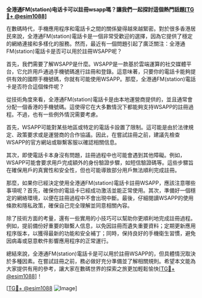 **全港通FM(station)电话卡可以註冊wsapp嗎？讓我們一起探討這個熱門話題[[TG💪+ @esim1088](https://t.me/s/esim1088)]**

在數碼時代，手機應用程序和電話卡之間的關係變得越來越緊密。對於很多香港居民來說，全港通FM(station)電話卡是一個非常受歡迎的選擇，因為它提供了穩定的網絡連接和多樣化的服務。然而，最近有一個問題引起了廣泛關注：全港通FM(station)電話卡是否可以用於註冊WSAPP呢？

首先，我們需要了解WSAPP是什麼。WSAPP是一款基於雲端運算的社交媒體平台，它允許用戶通過手機號碼進行註冊和登錄。這意味著，只要你的電話卡能夠提供有效的國際手機號碼，你就有可能使用WSAPP。那麼，全港通FM(station)電話卡是否符合這個條件呢？

從技術角度來看，全港通FM(station)電話卡是由本地運營商提供的，並且通常會分配一個香港的手機號碼。這使得它在大多數情況下都能夠支持WSAPP的註冊過程。不過，也有一些例外情況需要考慮。

首先，WSAPP可能對某些地區或特定的電話卡設置了限制。這可能是由於法律規定、政策要求或是運營商的合作協議。因此，在嘗試註冊之前，建議先檢查WSAPP的官方網站或聯繫客服以確認相關信息。

其次，即使電話卡本身沒有問題，註冊過程中也可能會遇到其他障礙。例如，WSAPP可能會要求用戶完成額外的身份驗證步驟，如短信驗證碼等。這些步驟旨在確保用戶的真實性和安全性，但也可能導致部分用戶無法順利完成註冊。

那麼，如果你已經決定使用全港通FM(station)電話卡註冊WSAPP，應該注意哪些事項呢？首先，確保你的電話卡已經成功激活並能正常使用。其次，準備好一個穩定的網絡環境，以便在註冊過程中不會出現中斷。最後，仔細閱讀WSAPP的使用條款和隱私政策，確保自己完全理解並同意相關內容。

除了技術方面的考量，還有一些實用的小技巧可以幫助你更順利地完成註冊過程。例如，提前備份好重要的聯繫人信息，以免因註冊而遺失重要資料；定期更新應用程序版本，以獲得最新的功能和安全補丁；同時，保持良好的手機衛生習慣，避免因病毒或惡意軟件影響應用程序的正常運行。

總結來說，全港通FM(station)電話卡是可以用於註冊WSAPP的，但具體情況取決於多種因素。在嘗試註冊之前，務必做好充分準備並了解相關規則。希望本文能為大家提供有用的參考，讓大家在數碼世界的探索之旅更加輕鬆愉快[[TG💪+ @esim1088](https://t.me/s/esim1088)]！

[[TG💪+ @esim1088](https://t.me/s/esim1088) ![Image](https://i.postimg.cc/4NQfJmqS/Snipaste-2025-05-13-00-14-12.png)]